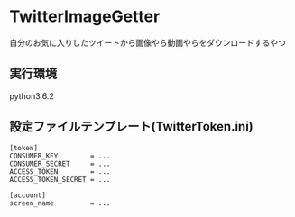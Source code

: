 # TwitterImageGetter
自分のお気に入りしたツイートから画像やら動画やらをダウンロードするやつ


## 実行環境
python3.6.2


## 設定ファイルテンプレート(TwitterToken.ini)
```
[token]
CONSUMER_KEY		= ...
CONSUMER_SECRET		= ...
ACCESS_TOKEN		= ...
ACCESS_TOKEN_SECRET	= ...

[account]
screen_name         = ...
```

